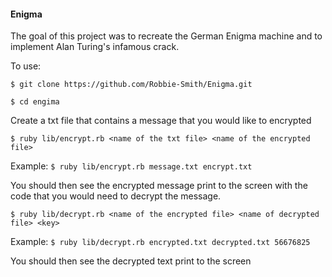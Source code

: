 #### Enigma

The goal of this project was to recreate the German Enigma machine and to
implement Alan Turing's infamous crack.

To use:

`$ git clone https://github.com/Robbie-Smith/Enigma.git`

`$ cd engima`

Create a txt file that contains a message that you would like to encrypted

`$ ruby lib/encrypt.rb <name of the txt file> <name of the encrypted file>`

Example: `$ ruby lib/encrypt.rb message.txt encrypt.txt`

You should then see the encrypted message print to the screen with the code that
you would need to decrypt the message.

`$ ruby lib/decrypt.rb <name of the encrypted file> <name of decrypted file>
<key>`

Example: `$ ruby lib/decrypt.rb encrypted.txt decrypted.txt 56676825`

You should then see the decrypted text print to the screen
